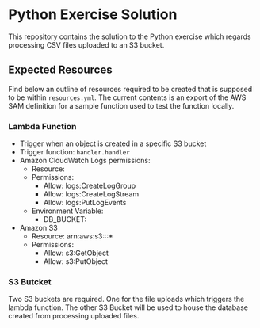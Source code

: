 # Python Exercise Solution
This repository contains the solution to the Python exercise which regards processing CSV files uploaded to an S3 bucket.

## Expected Resources
Find below an outline of resources required to be created that is supposed to be within `resources.yml`.
The current contents is an export of the AWS SAM definition for a sample function used to test the function
locally.

### Lambda Function
- Trigger when an object is created in a specific S3 bucket
- Trigger function: `handler.handler`
- Amazon CloudWatch Logs permissions:
  - Resource:
  - Permissions:
    - Allow: logs:CreateLogGroup
    - Allow: logs:CreateLogStream
    - Allow: logs:PutLogEvents
  - Environment Variable:
    - DB_BUCKET: <name-of-output-bucket>
- Amazon S3
  - Resource: arn:aws:s3:::*
  - Permissions:
    - Allow: s3:GetObject
    - Allow: s3:PutObject

### S3 Butcket
Two S3 buckets are required. One for the file uploads which triggers the lambda function. The
other S3 Bucket will be used to house the database created from processing uploaded files.
